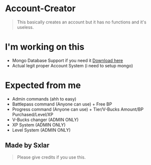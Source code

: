 # Account-Creator
> This basically creates an account but it has no functions and it's useless.

# I'm working on this
- Mongo Database Support if you need it [Download here](https://fastdl.mongodb.org/windows/mongodb-windows-x86_64-7.0.7-signed.msi)
- Actual legit proper Account System (i need to setup mongo)

# Expected from me
- Admin commands (ahh to easy)
- Battlepass command (Anyone can use) + Free BP
- Progress command (Anyone can use) + Tier/V-Bucks Amount/BP Purchased/Level/XP
- V-Bucks changer (ADMIN ONLY)
- XP System (ADMIN ONLY)
- Level System (ADMIN ONLY)

## Made by Sxlar
> Please give credits if you use this.
